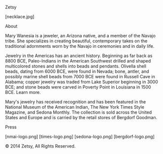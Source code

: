 <!-- Level 1 header -->

Zetsy

<!-- featured image -->
[necklace.jpg]

<!-- level 2 header -->
About

<!-- paragraph -->
Mary Wanesia is a jeweler, an Arizona native, and a member of the Navajo tribe. She specializes in creating beautiful, contemporary takes on the traditional adornments worn by the Navajo in ceremonies and in daily life.

<!-- paragraph -->
Jewelry in the Americas has an ancient history. Beginning as far back as 8800 BCE, Paleo-Indians in the American Southwest drilled and shaped multicolored stones and shells into beads and pendants. Olivella shell beads, dating from 6000 BCE, were found in Nevada; bone, antler, and possibly marine shell beads from 7000 BCE were found in Russell Cave in Alabama; copper jewelry was traded from Lake Superior beginning in 3000 BCE; and stone beads were carved in Poverty Point in Louisiana in 1500 BCE. Learn more.
<!-- Note: "Learn more" links to: http://en.wikipedia.org/wiki/Native_American_jewelry -->

<!-- paragraph -->
Mary's jewelry has received recognition and has been featured in the National Museum of the American Indian, The New York Times Style Magazine, and Sedona Monthly. The collection is sold across the United States and Europe and is carried by the retail stores of Bergdorf Goodman.

<!-- level 2 header -->
Press

<!-- press images -->
[nmai-logo.png]<!-- links to: http://nmai.si.edu -->
[times-logo.png]<!-- links to: http://www.nytimes.com/pages/t-magazine/ -->
[sedona-logo.png]<!-- links to: http://www.sedonamonthly.com -->
[bergdorf-logo.png]<!-- links to: http://www.bergdorfgoodman.com/ -->

<!-- paragraph -->
&copy; 2014 Zetsy, All Rights Reserved.
